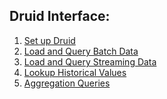 ## Druid Interface:

1. <a href="https://github.com/minoobeyzavi/Visual-KPI/blob/master/Druid/SetUpDruid.md">Set up Druid</a>
2. <a href="https://github.com/minoobeyzavi/Visual-KPI/blob/master/Druid/BatchData.md">Load and Query Batch Data</a>
3. <a href="https://github.com/minoobeyzavi/Visual-KPI/blob/master/Druid/StreamingData.md">Load and Query Streaming Data</a>
4. <a href="https://github.com/minoobeyzavi/Visual-KPI/blob/master/Druid/HistoricalValue.md">Lookup Historical Values</a>
5. <a href="https://github.com/minoobeyzavi/Visual-KPI/blob/master/Druid/Aggregations.md">Aggregation Queries</a>
